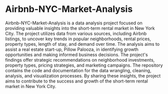 # Airbnb-NYC-Market-Analysis
 Airbnb-NYC-Market-Analysis  is a data analysis project focused on providing valuable insights into the short-term rental market in New York City. The project utilizes data from various sources, including Airbnb listings, to uncover key trends in popular neighborhoods, rental prices, property types, length of stay, and demand over time. The analysis aims to assist a real estate start-up, Pillow Palooza, in identifying growth opportunities and making informed business decisions. The project's findings offer strategic recommendations on neighborhood investments, property types, pricing strategies, and marketing campaigns. The repository contains the code and documentation for the data wrangling, cleaning, analysis, and visualization processes. By sharing these insights, the project aims to contribute to the success and growth of the short-term rental market in New York City.
